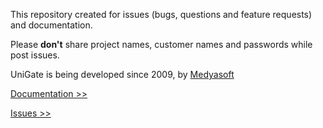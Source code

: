 This repository created for issues (bugs, questions and feature requests) and documentation.

Please **don't** share project names, customer names and passwords while post issues.

UniGate is being developed since 2009, by [Medyasoft](http://www.medyasoft.com.tr/en)

[Documentation >>](https://github.com/Medyasoft/unigate-public/wiki)

[Issues >>](https://github.com/Medyasoft/unigate-public/issues)


